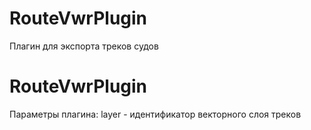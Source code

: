 RouteVwrPlugin
===============

Плагин для экспорта треков судов

RouteVwrPlugin
===============

Параметры плагина:
layer - идентификатор векторного слоя треков

